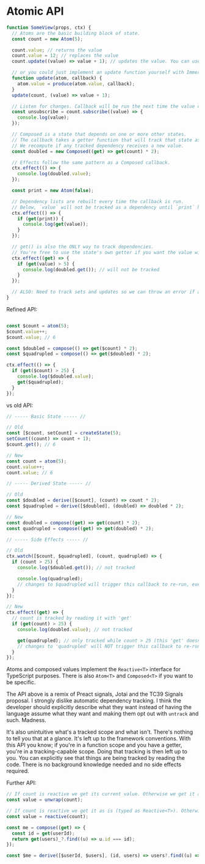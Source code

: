 # Atomic API

```js
function SomeView(props, ctx) {
  // Atoms are the basic building block of state.
  const count = new Atom(5);

  count.value; // returns the value
  count.value = 12; // replaces the value
  count.update((value) => value + 1); // updates the value. You can use Immer here for complex objects.

  // or you could just implement an update function yourself with Immer. Probably gonna cut it.
  function update(atom, callback) {
    atom.value = produce(atom.value, callback);
  }
  update(count, (value) => value + 1);

  // Listen for changes. Callback will be run the next time the value changes and each time again afterwards.
  const unsubscribe = count.subscribe((value) => {
    console.log(value);
  });

  // Composed is a state that depends on one or more other states.
  // The callback takes a getter function that will track that state as a dependency and return its current value.
  // We recompute if any tracked dependency receives a new value.
  const doubled = new Composed((get) => get(count) * 2);

  // Effects follow the same pattern as a Composed callback.
  ctx.effect(() => {
    console.log(doubled.value);
  });

  const print = new Atom(false);

  // Dependency lists are rebuilt every time the callback is run.
  // Below, `value` will not be tracked as a dependency until `print` has changed to true.
  ctx.effect(() => {
    if (get(print)) {
      console.log(get(value));
    }
  });

  // get() is also the ONLY way to track dependencies.
  // You're free to use the state's own getter if you want the value without actually tracking it.
  ctx.effect((get) => {
    if (get(value) > 5) {
      console.log(doubled.get()); // will not be tracked
    }
  });

  // ALSO: Need to track sets and updates so we can throw an error if a set was committed in the same scope that value is tracked. Otherwise this will cause an infinite loop.
}
```

Refined API:

```js

const $count = atom(5);
$count.value++;
$count.value; // 6

const $doubled = compose(() => get($count) * 2);
const $quadrupled = compose(() => get($doubled) * 2);

ctx.effect(() => {
  if (get($count) > 25) {
    console.log($doubled.value);
    get($quadrupled);
  }
});
```

vs old API:

```js
// ----- Basic State ----- //

// Old
const [$count, setCount] = createState(5);
setCount((count) => count + 1);
$count.get(); // 6

// New
const count = atom(5);
count.value++;
count.value; // 6

// ----- Derived State ----- //

// Old
const $doubled = derive([$count], (count) => count * 2);
const $quadrupled = derive([$doubled], (doubled) => doubled * 2);

// New
const doubled = compose((get) => get(count) * 2);
const quadrupled = compose((get) => get(doubled) * 2);

// ----- Side Effects ----- //

// Old
ctx.watch([$count, $quadrupled], (count, quadrupled) => {
  if (count > 25) {
    console.log($doubled.get()); // not tracked

    console.log(quadrupled);
    // changes to $quadrupled will trigger this callback to re-run, even if count is still <= 25
  }
});

// New
ctx.effect((get) => {
  // count is tracked by reading it with 'get'
  if (get(count) > 25) {
    console.log(doubled.value); // not tracked

    get(quadrupled); // only tracked while count > 25 (this 'get' doesn't run otherwise)
    // changes to 'quadrupled' will NOT trigger this callback to re-run unless 'count' is already >= 25
  }
});
```

Atoms and composed values implement the `Reactive<T>` interface for TypeScript purposes. There is also `Atom<T>` and `Composed<T>` if you want to be specific.

The API above is a remix of Preact signals, Jotai and the TC39 Signals proposal. I strongly dislike automatic dependency tracking. I think the developer should explicitly describe what they want instead of having the language assume what they want and making them opt out with `untrack` and such. Madness.

It's also unintuitive what's a tracked scope and what isn't. There's nothing to tell you that at a glance. It's left up to the framework conventions. With this API you know; if you're in a function scope and you have a getter, you're in a tracking-capable scope. Doing that tracking is then left up to you. You can explicitly see that things are being tracked by reading the code. There is no background knowledge needed and no side effects required.

Further API:

```js
// If count is reactive we get its current value. Otherwise we get it as is.
const value = unwrap(count);

// If count is reactive we get it as is (typed as Reactive<T>). Otherwise we get it wrapped as a Reactive<T>.
const value = reactive(count);
```

```js
const me = compose((get) => {
  const id = get(userId);
  return get(users)_?.find((u) => u.id === id);
});

const $me = derive([$userId, $users], (id, users) => users?.find((u) => u.id === id));
```
